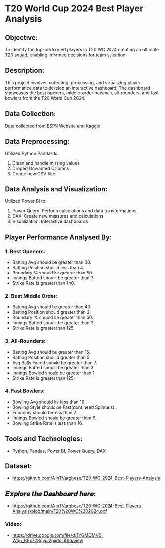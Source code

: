 # T20 World Cup 2024 Best Player Analysis

## Objective:
To identify the top-performed players in T20 WC 2024 creating an ultimate T20 squad, enabling informed decisions for team selection.

## Description:
This project involves collecting, processing, and visualizing player performance data to develop an interactive dashboard. The dashboard showcases the best openers, middle-order batsmen, all-rounders, and fast bowlers from the T20 World Cup 2024.

## Data Collection:
Data collected from ESPN Website and Kaggle

## Data Preprocessing:
Utilized Python Pandas to:

1. Clean and handle missing values
2. Droped Unwanted Columns
3. Create new CSV files

## Data Analysis and Visualization:

Utilized Power BI to:

1. Power Query: Perform calculations and data transformations
2. DAX: Create new measures and calculations
3. Visualization: Interactive dashboards

## Player Performance Analysed By:
### 1. Best Openers:
   - Batting Avg should be greater than 30.
   - Batting Position should less than 4.
   - Boundary % should be greater than 50.
   - Innings Batted should be greater than 3.
   - Strike Rate is greater than 140.
### 2. Best Middle Order:
   - Batting Avg should be greater than 40.
   - Batting Position should greater than 2.
   - Boundary % should be greater than 50.
   - Innings Batted should be greater than 3.
   - Strike Rate is greater than 125.
### 3. All-Rounders:
   - Batting Avg should be greater than 15.
   - Batting Position should greater than 5.
   - Avg Balls Faced should be greater than 7.
   - Innings Batted should be greater than 3.
   - Innings Bowled should be greater than 1.
   - Strike Rate is greater than 125.
### 4. Fast Bowlers:
   - Bowling Avg should be less than 16.
   - Bowling Style should be Fast(dont need Spinners).
   - Economy should be less than 7.
   - Innings Bowled should be greater than 6.
   - Bowling Strike Rate is less than 16.

## Tools and Technologies:
- Python, Pandas, Power BI, Power Query, DAX


## Dataset:
- https://github.com/AjinTVarghese/T20-WC-2024-Best-Players-Analysis
## 𝑬𝒙𝒑𝒍𝒐𝒓𝒆 𝒕𝒉𝒆 𝑫𝒂𝒔𝒉𝒃𝒐𝒂𝒓𝒅 𝒉𝒆𝒓𝒆:
- https://github.com/AjinTVarghese/T20-WC-2024-Best-Players-Analysis/blob/main/T20%20WC%202024.pdf
### Video:
- https://drive.google.com/file/d/1YGMQMV0-Wqo_BPx728gviJ2pm1oLjDIq/view
  

